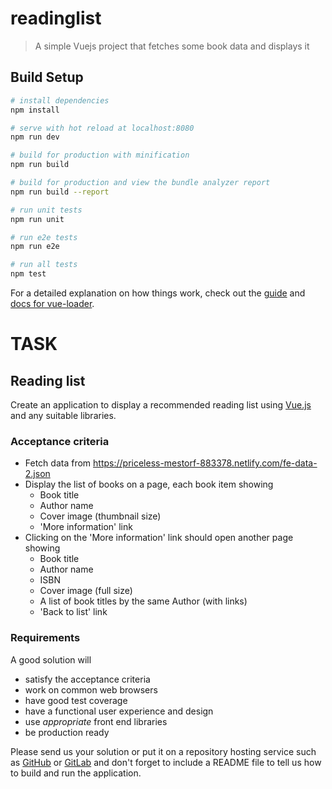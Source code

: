 # readinglist

> A simple Vuejs project that fetches some book data and displays it

## Build Setup

``` bash
# install dependencies
npm install

# serve with hot reload at localhost:8080
npm run dev

# build for production with minification
npm run build

# build for production and view the bundle analyzer report
npm run build --report

# run unit tests
npm run unit

# run e2e tests
npm run e2e

# run all tests
npm test
```

For a detailed explanation on how things work, check out the [guide](http://vuejs-templates.github.io/webpack/) and [docs for vue-loader](http://vuejs.github.io/vue-loader).


# TASK

## Reading list

Create an application to display a recommended reading list using [Vue.js](https://vuejs.org/) and any suitable libraries.

### Acceptance criteria

* Fetch data from https://priceless-mestorf-883378.netlify.com/fe-data-2.json
* Display the list of books on a page, each book item showing
    - Book title
    - Author name
    - Cover image (thumbnail size)
    - 'More information' link
* Clicking on the 'More information' link should open another page showing
    - Book title
    - Author name
    - ISBN
    - Cover image (full size)
    - A list of book titles by the same Author (with links)
    - 'Back to list' link

### Requirements
A good solution will
* satisfy the acceptance criteria
* work on common web browsers
* have good test coverage
* have a functional user experience and design
* use _appropriate_ front end libraries
* be production ready

Please send us your solution or put it on a repository hosting service such as [GitHub](https://github.com) or [GitLab](https://gitlab.com) and don't forget to include a README file to tell us how to build and run the application.
